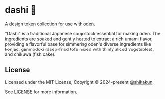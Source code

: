 # dashi 🥣

A design token collection for use with [oden](https://github.com/shikakun/oden).

"Dashi" is a traditional Japanese soup stock essential for making oden. The ingredients are soaked and gently heated to extract a rich umami flavor, providing a flavorful base for simmering oden's diverse ingredients like konjac, ganmodoki (deep-fried tofu mixed with thinly sliced vegetables), and chikuwa (fish cake).

## License

Licensed under the MIT License, Copyright © 2024-present [@shikakun](https://shikakun.com).

See [LICENSE](./LICENSE) for more information.
